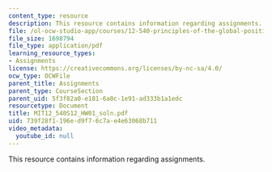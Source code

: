 ```yaml
---
content_type: resource
description: This resource contains information regarding assignments.
file: /ol-ocw-studio-app/courses/12-540-principles-of-the-global-positioning-system-spring-2012/739f28f1196ed9f76c7ae4e63068b711_MIT12_540S12_HW01_soln.pdf
file_size: 1698794
file_type: application/pdf
learning_resource_types:
- Assignments
license: https://creativecommons.org/licenses/by-nc-sa/4.0/
ocw_type: OCWFile
parent_title: Assignments
parent_type: CourseSection
parent_uid: 5f3f82a0-e181-6a0c-1e91-ad333b1a1edc
resourcetype: Document
title: MIT12_540S12_HW01_soln.pdf
uid: 739f28f1-196e-d9f7-6c7a-e4e63068b711
video_metadata:
  youtube_id: null
---
```

This resource contains information regarding assignments.
